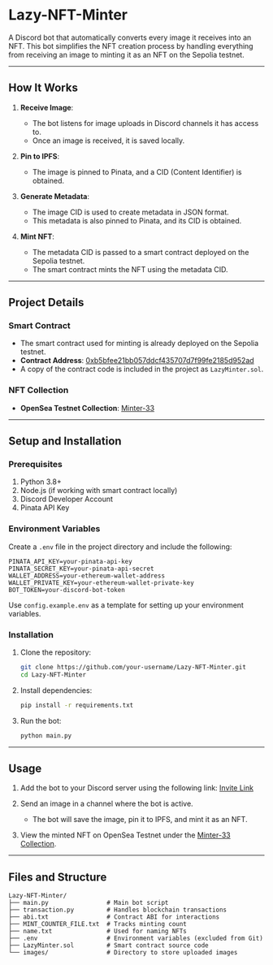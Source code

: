 # Lazy-NFT-Minter

A Discord bot that automatically converts every image it receives into an NFT. This bot simplifies the NFT creation process by handling everything from receiving an image to minting it as an NFT on the Sepolia testnet.

---

## **How It Works**

1. **Receive Image**:

   - The bot listens for image uploads in Discord channels it has access to.
   - Once an image is received, it is saved locally.

2. **Pin to IPFS**:

   - The image is pinned to Pinata, and a CID (Content Identifier) is obtained.

3. **Generate Metadata**:

   - The image CID is used to create metadata in JSON format.
   - This metadata is also pinned to Pinata, and its CID is obtained.

4. **Mint NFT**:

   - The metadata CID is passed to a smart contract deployed on the Sepolia testnet.
   - The smart contract mints the NFT using the metadata CID.

---

## **Project Details**

### **Smart Contract**

- The smart contract used for minting is already deployed on the Sepolia testnet.
- **Contract Address**: [0xb5bfee21bb057ddcf435707d7f99fe2185d952ad](https://sepolia.etherscan.io/address/0xb5bfee21bb057ddcf435707d7f99fe2185d952ad)
- A copy of the contract code is included in the project as `LazyMinter.sol`.

### **NFT Collection**

- **OpenSea Testnet Collection**: [Minter-33](https://testnets.opensea.io/collection/minter-33)

---

## **Setup and Installation**

### **Prerequisites**

1. Python 3.8+
2. Node.js (if working with smart contract locally)
3. Discord Developer Account
4. Pinata API Key

### **Environment Variables**

Create a `.env` file in the project directory and include the following:

```env
PINATA_API_KEY=your-pinata-api-key
PINATA_SECRET_KEY=your-pinata-api-secret
WALLET_ADDRESS=your-ethereum-wallet-address
WALLET_PRIVATE_KEY=your-ethereum-wallet-private-key
BOT_TOKEN=your-discord-bot-token
```

Use `config.example.env` as a template for setting up your environment variables.

### **Installation**

1. Clone the repository:

   ```bash
   git clone https://github.com/your-username/Lazy-NFT-Minter.git
   cd Lazy-NFT-Minter
   ```

2. Install dependencies:

   ```bash
   pip install -r requirements.txt
   ```

3. Run the bot:

   ```bash
   python main.py
   ```

---

## **Usage**

1. Add the bot to your Discord server using the following link:
   [Invite Link](https://discord.com/oauth2/authorize?client_id=1324682806718107721)

2. Send an image in a channel where the bot is active.

   - The bot will save the image, pin it to IPFS, and mint it as an NFT.

3. View the minted NFT on OpenSea Testnet under the [Minter-33 Collection](https://testnets.opensea.io/collection/minter-33).

---

## **Files and Structure**

```
Lazy-NFT-Minter/
├── main.py                # Main bot script
├── transaction.py         # Handles blockchain transactions
├── abi.txt                # Contract ABI for interactions
├── MINT_COUNTER_FILE.txt  # Tracks minting count
├── name.txt               # Used for naming NFTs
├── .env                   # Environment variables (excluded from Git)
├── LazyMinter.sol         # Smart contract source code
└── images/                # Directory to store uploaded images
```

